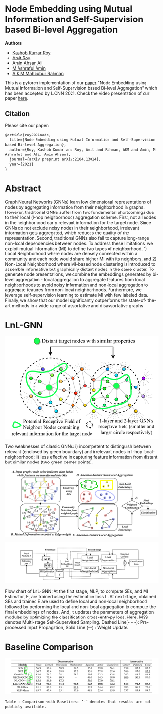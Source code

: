 # Node Embedding using Mutual Information and Self-Supervision based Bi-level Aggregation


**Authors**
- [Kashob Kumar Roy](https://www.linkedin.com/in/forkkr/) 
- [Amit Roy](https://amitroy7781.github.io/)
- [Amin Ahsan Ali](http://www.cse.iub.edu.bd/faculties/53)
- [M Ashraful Amin](http://www.cse.iub.edu.bd/faculties/25) 
- [A K M Mahbubur Rahman](http://www.cse.iub.edu.bd/faculties/56)

This is a pytorch implementation of our [paper](https://arxiv.org/pdf/2104.13014.pdf) "Node Embedding using Mutual Information and Self-Supervision based Bi-level Aggregation" which has been accepted by IJCNN 2021.  Check the video presentation of our paper [here](https://youtu.be/dVAm6GgIMzQ).

## Citation

Please cite our paper:

```
@article{roy2021node,
  title={Node Embedding using Mutual Information and Self-Supervision based Bi-level Aggregation},
  author={Roy, Kashob Kumar and Roy, Amit and Rahman, AKM and Amin, M Ashraful and Ali, Amin Ahsan},
  journal={arXiv preprint arXiv:2104.13014},
  year={2021}
}
```


# Abstract

Graph Neural Networks (GNNs) learn low dimensional representations of nodes by aggregating information from their neighborhood in graphs. However, traditional GNNs suffer from two fundamental shortcomings due to their local (l-hop neighborhood) aggregation scheme. First, not all nodes in the neighborhood carry relevant information for the target node. Since GNNs do not exclude noisy nodes in their neighborhood, irrelevant information gets aggregated, which reduces the quality of the representation. Second, traditional GNNs also fail to capture long-range non-local dependencies between nodes. To address these limitations, we exploit mutual information (MI) to define two types of neighborhood, 1) Local Neighborhood where nodes are densely connected within a community and each node would share higher MI with its neighbors, and 2) Non-Local Neighborhood where MI-based node clustering is introduced to assemble informative but graphically distant nodes in the same cluster. To generate node presentations, we combine the embeddings generated by bi-level aggregation - local aggregation to aggregate features from local neighborhoods to avoid noisy information and non-local aggregation to aggregate features from non-local neighborhoods. Furthermore, we leverage self-supervision learning to estimate MI with few labeled data. Finally, we show that our model significantly outperforms the state-of- the-art methods in a wide range of assortative and disassortative graphs

# LnL-GNN

![LnL-GNN](Limitations.png?raw=true "Title")

Two weaknesses of classic GNNs: i) incompetent to distinguish between relevant (enclosed by green boundary) and irrelevant nodes in l-hop local-neighborhood; ii) less effective in capturing feature information from distant but similar nodes (two green center points).


![LnL-GNN](LnLGNN.png?raw=true "Title")

![LnL-GNN](flowchart.png?raw=true "Title")

Flow chart of LnL-GNN: At the first stage, MLP, to compute SEs, and MI Estimator, E, are trained using the estimation loss L. At next stage, obtained SEs and trained E are used to define local and non-local neighborhood followed by performing the local and non-local aggregation to compute the final embeddings of nodes. And, it updates the parameters of aggregation modules by optimizing the classification cross-entropy loss. Here, M3S denotes Multi-stage Self-Supervised Sampling. Dashed Line(- - -): Pre-processed Input Propagation, Solid Line (—) : Weight Update.

# Baseline Comparison
![Baseline Comparison](comparison.png?raw=true "Title")

    Table : Comparison with Baselines: ’-’ denotes that results are not publicly available.
